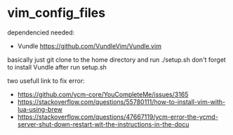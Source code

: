 # vim_config_files

dependencied needed:

- Vundle https://github.com/VundleVim/Vundle.vim

basically just git clone to the home directory 
and run ./setup.sh
don't forget to install Vundle after run setup.sh

two usefull link to fix error:
- https://github.com/ycm-core/YouCompleteMe/issues/3165
- https://stackoverflow.com/questions/55780111/how-to-install-vim-with-lua-using-brew
- https://stackoverflow.com/questions/47667119/ycm-error-the-ycmd-server-shut-down-restart-wit-the-instructions-in-the-docu
